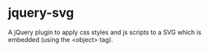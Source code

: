 # jquery-svg
A jQuery plugin to apply css styles and js scripts to a SVG which is embedded (using the &lt;object> tag).
